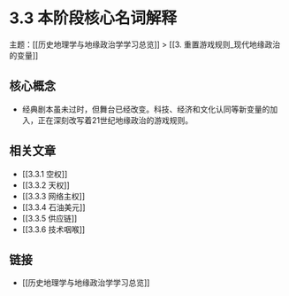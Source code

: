 # 3.3 本阶段核心名词解释

主题：[[历史地理学与地缘政治学学习总览]] > [[3. 重置游戏规则_现代地缘政治的变量]]

## 核心概念

- 经典剧本虽未过时，但舞台已经改变。科技、经济和文化认同等新变量的加入，正在深刻改写着21世纪地缘政治的游戏规则。

## 相关文章

- [[3.3.1 空权]]
- [[3.3.2 天权]]
- [[3.3.3 网络主权]]
- [[3.3.4 石油美元]]
- [[3.3.5 供应链]]
- [[3.3.6 技术咽喉]]

## 链接

- [[历史地理学与地缘政治学学习总览]]
